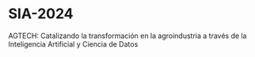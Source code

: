 # SIA-2024
AGTECH: Catalizando la transformación en la agroindustria a través de la Inteligencia Artificial y Ciencia de Datos
